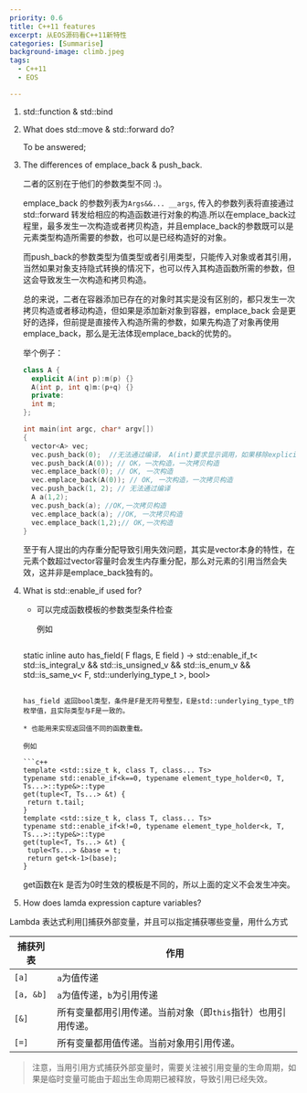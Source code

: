 ```yaml
---
priority: 0.6
title: C++11 features
excerpt: 从EOS源码看C++11新特性
categories: [Summarise]
background-image: climb.jpeg
tags:
  - C++11
  - EOS

---
```


1. std::function & std::bind

1. What does std::move & std::forward do?

   To be answered;

2. The differences of emplace_back & push_back.

   二者的区别在于他们的参数类型不同 :)。

   emplace_back 的参数列表为```Args&&... __args```, 传入的参数列表将直接通过std::forward 转发给相应的构造函数进行对象的构造.所以在emplace_back过程里，最多发生一次构造或者拷贝构造，并且emplace_back的参数既可以是元素类型构造所需要的参数，也可以是已经构造好的对象。

   而push_back的参数类型为值类型或者引用类型，只能传入对象或者其引用，当然如果对象支持隐式转换的情况下，也可以传入其构造函数所需的参数，但这会导致发生一次构造和拷贝构造。

   总的来说，二者在容器添加已存在的对象时其实是没有区别的，都只发生一次拷贝构造或者移动构造，但如果是添加新对象到容器，emplace_back 会是更好的选择，但前提是直接传入构造所需的参数，如果先构造了对象再使用emplace_back，那么是无法体现emplace_back的优势的。

   举个例子：

   ```c++
   class A {
     explicit A(int p):m(p) {}
     A(int p, int q)m:(p+q) {}
     private:
     int m;
   };
   
   int main(int argc, char* argv[])
   {
     vector<A> vec;
     vec.push_back(0);  //无法通过编译， A(int)要求显示调用，如果移除explicit关键字，可以编译，发生一次构造，一次拷贝构造
     vec.push_back(A(0)); // OK，一次构造，一次拷贝构造
     vec.emplace_back(0); // OK, 一次构造
     vec.emplace_back(A(0)); // OK, 一次构造，一次拷贝构造
     vec.push_back(1, 2); // 无法通过编译
     A a(1,2);
     vec.push_back(a); //OK,一次拷贝构造
     vec.emplace_back(a); //OK, 一次拷贝构造
     vec.emplace_back(1,2);// OK,一次构造
   }
   ```

   至于有人提出的内存重分配导致引用失效问题，其实是vector本身的特性，在元素个数超过vector容量时会发生内存重分配，那么对元素的引用当然会失效，这并非是emplace_back独有的。

   

3. What is std::enable_if used for?

   * 可以完成函数模板的参数类型条件检查

     例如	

   	 ```c++
   static inline auto has_field( F flags, E field )
      -> std::enable_if_t< std::is_integral_v<F> && std::is_unsigned_v<F> &&
                           std::is_enum_v<E> && std::is_same_v< F, std::underlying_type_t<E> >, bool>
      ```

   has_field 返回bool类型，条件是F是无符号整型，E是std::underlying_type_t的枚举值，且实际类型与F是一致的。

   * 也能用来实现返回值不同的函数重载。

     例如

     ```c++
     template <std::size_t k, class T, class... Ts>
     typename std::enable_if<k==0, typename element_type_holder<0, T, Ts...>::type&>::type
     get(tuple<T, Ts...> &t) {
       return t.tail; 
     }
     template <std::size_t k, class T, class... Ts>
   typename std::enable_if<k!=0, typename element_type_holder<k, T, Ts...>::type&>::type
     get(tuple<T, Ts...> &t) {
       tuple<Ts...> &base = t;
       return get<k-1>(base); 
     }
     ```
     
     get函数在k 是否为0时生效的模板是不同的，所以上面的定义不会发生冲突。

4. How does lamda expression capture variables?

Lambda 表达式利用[]捕获外部变量，并且可以指定捕获哪些变量，用什么方式

| 捕获列表  | 作用                                                         |
| --------- | ------------------------------------------------------------ |
| `[a]`     | `a`为值传递                                                  |
| `[a, &b]` | `a`为值传递，`b`为引用传递                                   |
| `[&]`     | 所有变量都用引用传递。当前对象（即`this`指针）也用引用传递。 |
| `[=]`     | 所有变量都用值传递。当前对象用引用传递。                     |

> 注意，当用引用方式捕获外部变量时，需要关注被引用变量的生命周期，如果是临时变量可能由于超出生命周期已被释放，导致引用已经失效。
